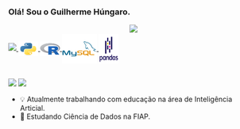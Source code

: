 ### Olá! Sou o Guilherme Húngaro. 

<div align="center">
  <a href="https://github.com/GuiHungaro">
  <img height="180em" src="https://github-readme-stats.vercel.app/api?username=GuiHungaro&show_icons=true&theme=dark&include_all_commits=true&count_private=true"/>
</div>
  <img height="180em" src="https://github-readme-stats.vercel.app/api/top-langs/?username=GuiHungaro&layout=compact&langs_count=7&theme=dark"/>
</div>

  <img align="center" alt="Gui-Python" height="30" width="40" src="https://raw.githubusercontent.com/devicons/devicon/master/icons/python/python-original.svg">
  <img align="center" alt="Gui-R" height="30" width="40" src="https://raw.githubusercontent.com/devicons/devicon/master/icons/r/r-original.svg">
  <img align="center" alt="Gui-MySQL" height="60" width="70" src="https://raw.githubusercontent.com/devicons/devicon/master/icons/mysql/mysql-original-wordmark.svg">
  <img align="center" alt="Gui-Pandas" height="60" width="40" src="https://raw.githubusercontent.com/devicons/devicon/master/icons/pandas/pandas-original-wordmark.svg"> 
  
##
  
  
<div> 
  <a href = "mailto:gui.hungaro06@gmail.com"><img src="https://img.shields.io/badge/-Gmail-%23333?style=for-the-badge&logo=gmail&logoColor=white" target="_blank"></a>
  <a href="https://www.linkedin.com/in/guilherme-húngaro-b78839217" target="_blank"><img src="https://img.shields.io/badge/-LinkedIn-%230077B5?style=for-the-badge&logo=linkedin&logoColor=white" target="_blank"></a> 
<div> 


- 💡 Atualmente trabalhando com educação na área de Inteligência Articial.
- 📖 Estudando Ciência de Dados na FIAP.
